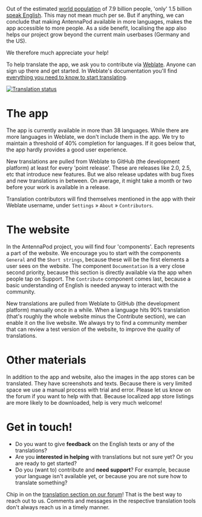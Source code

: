 Out of the estimated [world population](https://en.wikipedia.org/wiki/World_population) of 7.9 billion people, 'only' 1.5 billion [speak English](https://www.ethnologue.com/insights/ethnologue200/). This may not mean much per se. But if anything, we can conclude that making AntennaPod available in more languages, makes the app accessible to more people. As a side benefit, localising the app also helps our project grow beyond the current main userbases (Germany and the US).

We therefore much appreciate your help!

To help translate the app, we ask you to contribute via [Weblate](https://hosted.weblate.org/projects/antennapod/app/). Anyone can sign up there and get started. In Weblate's documentation you'll find [everything you need to know to start translating](https://docs.weblate.org/en/latest/user/translating.html).

<!-- mdpo-disable-next-line -->
[![Translation status](https://hosted.weblate.org/widget/antennapod/horizontal-auto.svg)](https://hosted.weblate.org/engage/antennapod/)

# The app
The app is currently available in more than 38 languages. While there are more languages in Weblate, we don't include them in the app. We try to maintain a threshold of 40% completion for languages. If it goes below that, the app hardly provides a good user experience.

New translations are pulled from Weblate to GitHub (the development platform) at least for every 'point release'. These are releases like 2.0, 2.5, etc that introduce new features. But we also release updates with bug fixes and new translations in between. On average, it might take a month or two before your work is available in a release.

Translation contributors will find themselves mentioned in the app with their Weblate username, under `Settings` » `About` » `Contributors`.

# The website
In the AntennaPod project, you will find four 'components'. Each represents a part of the website. We encourage you to start with the components `General` and the `Short strings`, because these will be the first elements a user sees on the website. The component `Documentation` is a very close second priority, because this section is directly available via the app when people tap on Support. The `Contribute` component comes last, because a basic understanding of English is needed anyway to interact with the community.

New translations are pulled from Weblate to GitHub (the development platform) manually once in a while. When a language hits 90% translation (that's roughly the whole website minus the Contribute section), we can enable it on the live website. We always try to find a community member that can review a test version of the website, to improve the quality of translations.

# Other materials
In addition to the app and website, also the images in the app stores can be translated. They have screenshots and texts. Because there is very limited space we use a manual process with trial and error. Please let us know on the forum if you want to help with that. Because localized app store listings are more likely to be downloaded, help is very much welcome!

# Get in touch!
* Do you want to give **feedback** on the English texts or any of the translations? 
* Are you **interested in helping** with translations but not sure yet? Or you are ready to get started?
* Do you (want to) contribute and **need support**? For example, because your language isn't available yet, or because you are not sure how to translate something?

Chip in on the [translation section on our forum](https://forum.antennapod.org/c/translations/11)! That is the best way to reach out to us. Comments and messages in the respective translation tools don't always reach us in a timely manner.

